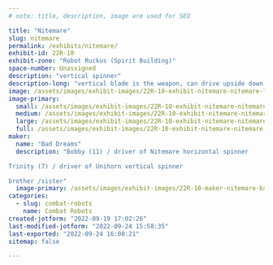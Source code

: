 ```yaml
---
# note: title, description, image are used for SEO

title: "Nitemare"
slug: nitemare
permalink: /exhibits/nitemare/
exhibit-id: 22R-10
exhibit-zone: "Robot Ruckus (Spirit Building)"
space-number: Unassigned
description: "vertical spinner"
description-long: "vertical blade is the weapon, can drive upside down "
image: /assets/images/exhibit-images/22R-10-exhibit-nitemare-nitemare-large.jpg
image-primary: 
  small: /assets/images/exhibit-images/22R-10-exhibit-nitemare-nitemare-small.jpg
  medium: /assets/images/exhibit-images/22R-10-exhibit-nitemare-nitemare-medium.jpg
  large: /assets/images/exhibit-images/22R-10-exhibit-nitemare-nitemare-large.jpg
  full: /assets/images/exhibit-images/22R-10-exhibit-nitemare-nitemare-full.jpg
maker: 
  name: "Bad Dreams"
  description: "Bobby (11) / driver of Nitemare horizontal spinner

Trinity (7) / driver of Unihorn vertical spinner

brother /sister"
  image-primary: /assets/images/exhibit-images/22R-10-maker-nitemare-bad-dreams-logo-medium.png
categories: 
  - slug: combat-robots
    name: Combat Robots
created-jotform: "2022-09-19 17:02:26"
last-modified-jotform: "2022-09-24 15:58:35"
last-exported: "2022-09-24 16:00:21"
sitemap: false

---
```

